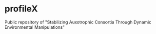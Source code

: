 # profileX
Public repository of "Stabilizing Auxotrophic Consortia Through Dynamic Environmental Manipulations"
